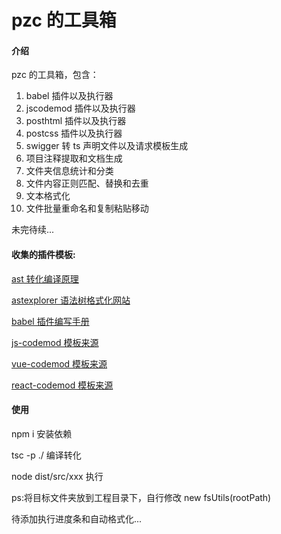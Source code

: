 # pzc 的工具箱

#### 介绍

pzc 的工具箱，包含：

1. babel 插件以及执行器
2. jscodemod 插件以及执行器
3. posthtml 插件以及执行器
4. postcss 插件以及执行器
5. swigger 转 ts 声明文件以及请求模板生成
6. 项目注释提取和文档生成
7. 文件夹信息统计和分类
8. 文件内容正则匹配、替换和去重
9. 文本格式化
10. 文件批量重命名和复制粘贴移动

未完待续...

#### 收集的插件模板:

[ast 转化编译原理](https://github.com/jamiebuilds/the-super-tiny-compiler)

[astexplorer 语法树格式化网站](https://astexplorer.net/)

[babel 插件编写手册](https://github.com/jamiebuilds/babel-handbook)

[js-codemod 模板来源](https://github.com/cpojer/js-codemod)

[vue-codemod 模板来源](https://github.com/vuejs/vue-codemod)

[react-codemod 模板来源](https://github.com/reactjs/react-codemod)

#### 使用

npm i 安装依赖

tsc -p ./ 编译转化

node dist/src/xxx 执行

ps:将目标文件夹放到工程目录下，自行修改 new fsUtils(rootPath)

待添加执行进度条和自动格式化...
